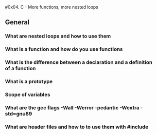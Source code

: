 #0x04. C - More functions, more nested loops

## General
### What are nested loops and how to use them
### What is a function and how do you use functions
### What is the difference between a declaration and a definition of a function
### What is a prototype
### Scope of variables
### What are the gcc flags -Wall -Werror -pedantic -Wextra -std=gnu89
### What are header files and how to to use them with #include
